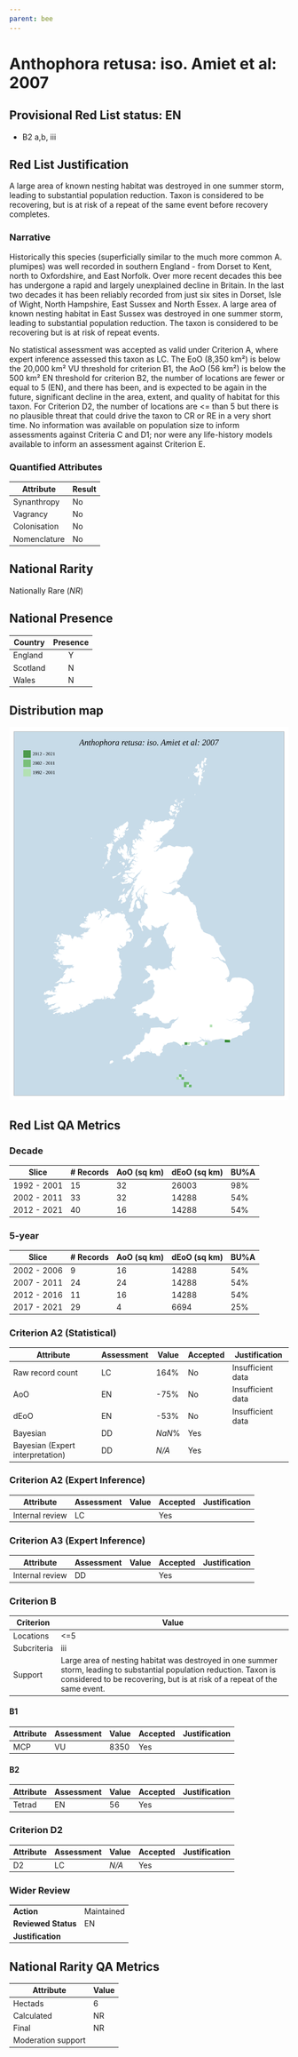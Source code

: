 ```yaml
---
parent: bee
---
```


# Anthophora retusa: iso. Amiet et al: 2007

## Provisional Red List status: EN
- B2 a,b, iii

## Red List Justification
A large area of known nesting habitat was destroyed in one summer storm, leading to substantial population reduction. Taxon is considered to be recovering, but is at risk of a repeat of the same event before recovery completes.
### Narrative
Historically this species (superficially similar to the much more common A. plumipes) was well recorded in southern England - from Dorset to Kent, north to Oxfordshire, and East Norfolk. Over more recent decades this bee has undergone a rapid and largely unexplained decline in Britain. In the last two decades it has been reliably recorded from just six sites in Dorset, Isle of Wight, North Hampshire, East Sussex and North Essex. A large area of known nesting habitat in East Sussex was destroyed in one summer storm, leading to substantial population reduction. The taxon is considered to be recovering but is at risk of repeat events.

No statistical assessment was accepted as valid under Criterion A, where expert inference assessed this taxon as LC. The EoO (8,350 km²) is below the 20,000 km² VU threshold for criterion B1, the AoO (56 km²) is below the 500 km² EN threshold for criterion B2, the number of locations are fewer or equal to 5 (EN), and there has been, and is expected to be again in the future, significant decline in the area, extent, and quality of habitat for this taxon. For Criterion D2, the number of locations are <= than 5 but there is no plausible threat that could drive the taxon to CR or RE in a very short time. No information was available on population size to inform assessments against Criteria C and D1; nor were any life-history models available to inform an assessment against Criterion E.
### Quantified Attributes
|Attribute|Result|
|---|---|
|Synanthropy|No|
|Vagrancy|No|
|Colonisation|No|
|Nomenclature|No|


## National Rarity
Nationally Rare (*NR*)

## National Presence
|Country|Presence
|---|:-:|
|England|Y|
|Scotland|N|
|Wales|N|


## Distribution map
![](../map/91.svg)

## Red List QA Metrics
### Decade
| Slice | # Records | AoO (sq km) | dEoO (sq km) |BU%A |
|---|---|---|---|---|
|1992 - 2001|15|32|26003|98%|
|2002 - 2011|33|32|14288|54%|
|2012 - 2021|40|16|14288|54%|
### 5-year
| Slice | # Records | AoO (sq km) | dEoO (sq km) |BU%A |
|---|---|---|---|---|
|2002 - 2006|9|16|14288|54%|
|2007 - 2011|24|24|14288|54%|
|2012 - 2016|11|16|14288|54%|
|2017 - 2021|29|4|6694|25%|
### Criterion A2 (Statistical)
|Attribute|Assessment|Value|Accepted|Justification
|---|---|---|---|---|
|Raw record count|LC|164%|No|Insufficient data|
|AoO|EN|-75%|No|Insufficient data|
|dEoO|EN|-53%|No|Insufficient data|
|Bayesian|DD|*NaN*%|Yes||
|Bayesian (Expert interpretation)|DD|*N/A*|Yes||
### Criterion A2 (Expert Inference)
|Attribute|Assessment|Value|Accepted|Justification
|---|---|---|---|---|
|Internal review|LC||Yes||
### Criterion A3 (Expert Inference)
|Attribute|Assessment|Value|Accepted|Justification
|---|---|---|---|---|
|Internal review|DD||Yes||
### Criterion B
|Criterion| Value|
|---|---|
|Locations|<=5|
|Subcriteria|iii|
|Support|Large area of nesting habitat was destroyed in one summer storm, leading to substantial population reduction. Taxon is considered to be recovering, but is at risk of a repeat of the same event.|
#### B1
|Attribute|Assessment|Value|Accepted|Justification
|---|---|---|---|---|
|MCP|VU|8350|Yes||
#### B2
|Attribute|Assessment|Value|Accepted|Justification
|---|---|---|---|---|
|Tetrad|EN|56|Yes||
### Criterion D2
|Attribute|Assessment|Value|Accepted|Justification
|---|---|---|---|---|
|D2|LC|*N/A*|Yes||
### Wider Review
|  |  |
|---|---|
|**Action**|Maintained|
|**Reviewed Status**|EN|
|**Justification**||


## National Rarity QA Metrics
|Attribute|Value|
|---|---|
|Hectads|6|
|Calculated|NR|
|Final|NR|
|Moderation support||


